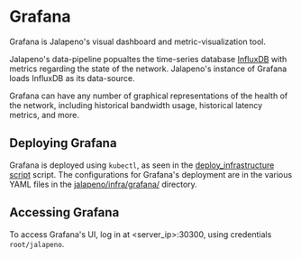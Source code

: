 # Grafana

Grafana is Jalapeno's visual dashboard and metric-visualization tool.

Jalapeno's data-pipeline popualtes the time-series database [InfluxDB](../influxdb) with metrics regarding the state of the network. 
Jalapeno's instance of Grafana loads InfluxDB as its data-source. 

Grafana can have any number of graphical representations of the health of the network, including historical bandwidth usage, historical latency metrics, and more. 

## Deploying Grafana
Grafana is deployed using `kubectl`, as seen in the [deploy_infrastructure script](../deploy_infrastructure.sh) script. The configurations for Grafana's deployment are in the various YAML files in the [jalapeno/infra/grafana/](.) directory.  

## Accessing Grafana
To access Grafana's UI, log in at <server_ip>:30300, using credentials `root/jalapeno`.

